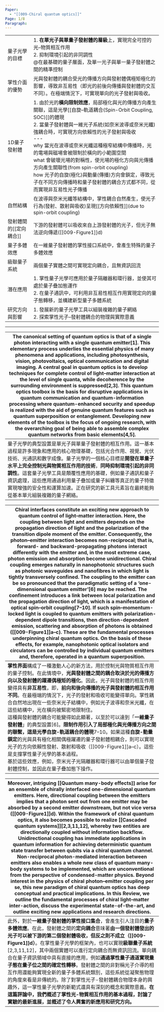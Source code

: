 ```yaml
---
Paper:
  - "[[009-Chiral quantum optics]]"
Page: 1/8
Paragraph:
---
```


|               |                                                                                                                                                                                                                                                                                                          |
| ------------- | -------------------------------------------------------------------------------------------------------------------------------------------------------------------------------------------------------------------------------------------------------------------------------------------------------- |
| 量子光學的目標       | 1. **在單光子與單量子發射體的層級**上，實現完全可控的光–物質相互作用<br>2. 抑制環境引起的非同調性<br>@在最基礎的量子層面，及單一光子與單一量子發射體之間的精準控制                                                                                                                                                                                                              |
| 掌性介面的優勢       | 光與發射體的耦合受光的傳播方向與發射體偶極矩極化的影響，導致非互易性（即光的前後向傳播與發射體的交互不同）。在極端情況下，可實現單向的光子發射與吸收。                                                                                                                                                                                                                              |
| 1D量子發射體       | 1. 由於光的**橫向限制效應**，局部極化與光的傳播方向產生關聯，這是光學[[自旋–軌道耦合(Spin-Orbit Coupling, SOC)]]的體現<br>2. 當量子發射體與一維光子系統(如奈米波導或奈米光纖)強耦合時，可實現方向依賴性的光子發射與吸收<br>---<br>why  當光在波導或奈米光纖這種極窄結構中傳播時，光的電場與磁場會被限制於橫向的小範圍空間<br>what 會破壞光場的對稱性，使光場的極化方向與光傳播方向產生關聯性(from spin-orbit coupling)<br>how  光子的自旋(極化)與動量(傳播)方向會鎖定，導致光子在不同方向傳播時和量子發射體的耦合方式都不同，從而實現非互易性光子傳播 |
| 自然結構          | 在波導與奈米光纖等結構中，掌性耦合自然產生，使光子行為(發射、散射與吸收)呈現[[方向依賴性]](due to spin-orbit coupling)                                                                                                                                                                                                                             |
| 發射體間的[[定向耦合]] | 下游的發射體可以吸收來自上游發射體的光子，但光子無法逆向傳遞([[009-Figure1]]d)                                                                                                                                                                                                                                                         |
| 量子多體效應        | 在一維量子發射體的掌性接口系統中，會產生特殊的量子多體效應                                                                                                                                                                                                                                                                            |
| 級聯量子系統        | 兩個量子實體之間可實現定向耦合，且無資訊回流                                                                                                                                                                                                                                                                                   |
| 潛在應用          | 1. 掌性量子光學可應用於量子隔離器和環行器，並使其可處於量子疊加態運作<br>2. 在量子通訊中，可利用非互易性相互作用實現定向的量子態轉移，並構建新型量子多體系統                                                                                                                                                                                                                      |
| 研究方向與影響       | 1. 發展新的量子光學工具以組裝複雜的量子網絡<br>2. 探索掌性光子–發射體耦合的物理與實際意義                                                                                                                                                                                                                                                       |

---

| The canonical setting of quantum optics is that of a single photon interacting with a single quantum emitter[1]. This elementary process underlies the essential physics of many phenomena and applications, including photosynthesis, vision, photovoltaics, optical communication and digital imaging. **A central goal in quantum optics is to develop techniques for complete control of light–matter interaction at the level of single quanta, while decoherence by the surrounding environment is suppressed**[2,3]. This quantum optics toolbox is the basis for disruptive applications in quantum communication and quantum-information processing where quantum-enhanced security and speedup is realized with the aid of genuine quantum features such as quantum superposition or entanglement. Developing new elements of the toolbox is the focus of ongoing research, with the overarching goal of being able to assemble complex quantum networks from basic elements[4,5]. |
| -------------------------------------------------------------------------------------------------------------------------------------------------------------------------------------------------------------------------------------------------------------------------------------------------------------------------------------------------------------------------------------------------------------------------------------------------------------------------------------------------------------------------------------------------------------------------------------------------------------------------------------------------------------------------------------------------------------------------------------------------------------------------------------------------------------------------------------------------------------------------------------------------------------------------------------------------------------------------------------------- |
| 量子光學的典型設置是單光子與單量子發射體的相互作用。這一基本過程是許多現象和應用的核心物理基礎，包括光合作用、視覺、光伏技術、光通訊和數字成像。量子光學的一個核心目標是**開發在單量子水平上完全控制光與物質相互作用的技術**，**同時抑制環境引起的非同調性**。這套量子光學工具是顛覆性應用的基礎，例如量子通訊和量子資訊處理，這些應用通過利用量子疊加或量子糾纏等真正的量子特徵實現增強的安全性和運算加速。正在研究的新工具元素旨在最終能夠從基本單元組裝複雜的量子網絡。                                                                                                                                                                                                                                                                                                                                                                                                                                                                                                                                                                                                                                                                                                                                                    |

| **Chiral interfaces** constitute an exciting new approach to quantum control of light–matter interaction. Here, the coupling between light and emitters depends on the propagation direction of light and the polarization of the transition dipole moment of the emitter. Consequently, the photon–emitter interaction becomes non-reciprocal; that is, forward- and backward-propagating photons interact differently with the emitter and, in the most extreme case, photon emission and absorption become unidirectional. Chiral coupling emerges naturally in nanophotonic structures such as photonic waveguides and nanofibres in which light is tightly transversely confined. The coupling to the emitter can be so pronounced that the paradigmatic setting of a ‘one-dimensional quantum emitter’[6] may be reached. The confinement introduces a link between local polarization and the propagation direction of light, which is a manifestation of optical spin–orbit coupling[7–10]. If such spin–momentum-locked light is coupled to quantum emitters with polarization-dependent dipole transitions, then direction-dependent emission, scattering and absorption of photons is obtained ([[009-Figure1]]a–c). These are the fundamental processes underpinning chiral quantum optics. On the basis of these effects, for example, nanophotonic optical isolators and circulators can be controlled by individual quantum emitters and, therefore, operated in a quantum superposition. |
| -------------------------------------------------------------------------------------------------------------------------------------------------------------------------------------------------------------------------------------------------------------------------------------------------------------------------------------------------------------------------------------------------------------------------------------------------------------------------------------------------------------------------------------------------------------------------------------------------------------------------------------------------------------------------------------------------------------------------------------------------------------------------------------------------------------------------------------------------------------------------------------------------------------------------------------------------------------------------------------------------------------------------------------------------------------------------------------------------------------------------------------------------------------------------------------------------------------------------------------------------------------------------------------------------------------------------------------------------------------------------------------------------------------------------------------------------------------------------------------------------------- |
| **掌性界面**構成了一種激動人心的新方法，用於控制光與物質相互作用的量子控制。在此情境中，**光與發射體之間的耦合取決於光的傳播方向以及發射體的躍遷偶極矩的極化**。因此，光子與發射體的相互作用變得具有**非互易性**，即，**前向和後向傳播的光子與發射體的相互作用不同**。在最極端的情況下，光子的發射和吸收可能變得單向。掌性耦合自然地出現在一些奈米光子結構中，例如光子波導和奈米光纖，在這些結構中，光在橫向被緊密地限制住。<br>這種與發射體的耦合可能變得如此顯著，以至於可以達到「**一維量子發射體**」的典型設置[6]。**限制作用引入了局部極化與光傳播方向之間的聯繫，這是光學自旋-軌道耦合的體現**7–10。如果這種**自旋-動量鎖定**的光與具有極化相關偶極躍遷的量子發射體相耦合，則可以實現光子的方向依賴性發射、散射和吸收（[[009-Figure1]]a–c）。這些是支撐掌性量子光學的基本過程。<br>基於這些效應，例如，奈米光子光隔離器和環行器可以由單個量子發射體控制，並因此在量子疊加態下操作。                                                                                                                                                                                                                                                                                                                                                                                                                                                                                                                                                                                                                                                                                                                                                                                                                                                                                                                                                                                                                             |

| Moreover, intriguing [[Quantum many-body effects]] arise for an ensemble of chirally interfaced one-dimensional quantum emitters. Here, directional coupling between the emitters implies that a photon sent out from one emitter may be absorbed by a second emitter downstream, but not vice versa ([[009-Figure1]]d). Within the framework of chiral quantum optics, it also becomes possible to realize [[Cascaded quantum systems]][2,3,11,12], whereby two entities are directionally coupled without information backflow. Unidirectional coupling has immediate applications in quantum information for achieving deterministic quantum state transfer between qubits via a chiral quantum channel. Non-reciprocal photon-mediated interaction between emitters also enables a whole new class of quantum many-body systems to be implemented, which are unconventional from the perspective of condensed-matter physics. Beyond interest in the physics of chiral photon–emitter coupling per se, this new paradigm of chiral quantum optics has deep conceptual and practical implications. In this Review, we outline the fundamental processes of chiral light–matter inter-action, discuss the experimental state-of-the-art, and outline exciting new applications and research directions. |
| --------------------------------------------------------------------------------------------------------------------------------------------------------------------------------------------------------------------------------------------------------------------------------------------------------------------------------------------------------------------------------------------------------------------------------------------------------------------------------------------------------------------------------------------------------------------------------------------------------------------------------------------------------------------------------------------------------------------------------------------------------------------------------------------------------------------------------------------------------------------------------------------------------------------------------------------------------------------------------------------------------------------------------------------------------------------------------------------------------------------------------------------------------------------------------------------------------------------------------------------------------------------------------------------------------- |
| 此外，對於**一維量子發射體的掌性接口集合**，會產生引人注目的**量子多體效應**。在此，發射體之間的**定向耦合**意味著**由一個發射體發出的光子可以被下游的第二個發射體吸收，但反之則不成立（[[009-Figure1]]d）**。在掌性量子光學的框架內，也可以實現**級聯量子系統**[2,3,11,12]，其中兩個實體可以進行定向耦合而無資訊回流。單向耦合在量子資訊領域中具有直接的應用，例如**通過掌性量子通道實現量子態在量子位之間的確定性轉移**。發射體之間的非對稱光子介導的相互作用還能夠實現全新的量子多體系統類別，這些系統從凝聚態物理的角度來看是非傳統的。除了對掌性光子-發射體耦合物理本身的興趣外，這一掌性量子光學的新範式還具有深刻的概念和實際意義。**在這篇評論中，我們概述了掌性光-物質相互作用的基本過程，討論了實驗的最新進展，並概述了令人興奮的新應用和研究方向。**                                                                                                                                                                                                                                                                                                                                                                                                                                                                                                                                                                                                                                                                                                                                                                                                                                                                                              |
